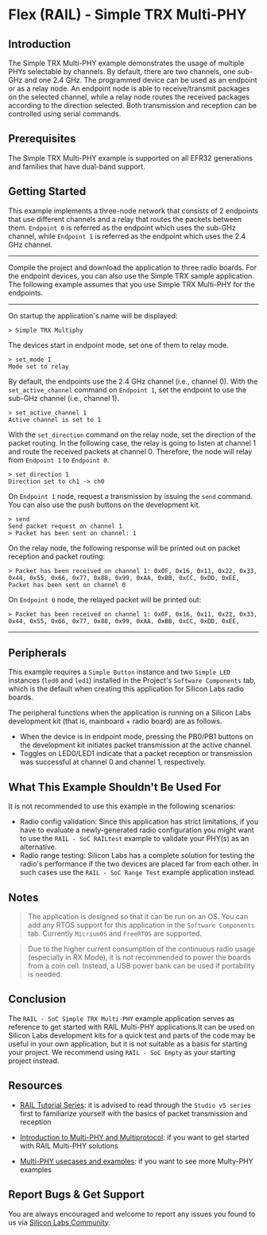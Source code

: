 # Flex (RAIL) - Simple TRX Multi-PHY

## Introduction

The Simple TRX Multi-PHY example demonstrates the usage of multiple PHYs
selectable by channels. By default, there are two channels, one sub-GHz and one 2.4
GHz. The programmed device can be used as an endpoint or as a relay node. An
endpoint node is able to receive/transmit packages on the selected channel,
while a relay node routes the received packages according to the direction
selected. Both transmission and reception can be controlled using serial
commands.

## Prerequisites

The Simple TRX Multi-PHY example is supported on all EFR32 generations and
families that have dual-band support.

## Getting Started

This example implements a three-node network that consists of 2 endpoints that
use different channels and a relay that routes the packets between them.
`Endpoint 0` is referred as the endpoint which uses the sub-GHz channel, while
`Endpoint 1` is referred as the endpoint which uses the 2.4 GHz channel.

----

Compile the project and download the application to three radio boards. For the
endpoint devices, you can also use the Simple TRX sample application. The
following example assumes that you use Simple TRX Multi-PHY for the endpoints.

----

On startup the application's name will be displayed:

```
> Simple TRX Multiphy
```

The devices start in endpoint mode, set one of them to relay mode.

```
> set_mode 1
Mode set to relay
```

By default, the endpoints use the 2.4 GHz channel (i.e., channel 0). With the
`set_active_channel` command on `Endpoint 1`, set the endpoint to use the
sub-GHz channel (i.e., channel 1).

```
> set_active_channel 1
Active channel is set to 1
```

With the `set_direction` command on the relay node, set the direction of the
packet routing. In the following case, the relay is going to listen at channel 1
and route the received packets at channel 0. Therefore, the node will relay from
`Endpoint 1` to `Endpoint 0`.

```
> set_direction 1
Direction set to ch1 -> ch0
```

On `Endpoint 1` node, request a transmission by issuing the `send` command. You
can also use the push buttons on the development kit.

```
> send
Send packet request on channel 1
> Packet has been sent on channel: 1
```

On the relay node, the following response will be printed out on packet
reception and packet routing:

```
> Packet has been received on channel 1: 0x0F, 0x16, 0x11, 0x22, 0x33, 0x44, 0x55, 0x66, 0x77, 0x88, 0x99, 0xAA, 0xBB, 0xCC, 0xDD, 0xEE,
Packet has been sent on channel 0
```

On `Endpoint 0` node, the relayed packet will be printed out:
```
> Packet has been received on channel 1: 0x0F, 0x16, 0x11, 0x22, 0x33, 0x44, 0x55, 0x66, 0x77, 0x88, 0x99, 0xAA, 0xBB, 0xCC, 0xDD, 0xEE,
```

----

## Peripherals

This example requires a `Simple Button` instance and two `Simple LED` instances
(`led0` and `led1`) installed in the Project's `Software Components` tab,
which is the default when creating this application for Silicon Labs radio boards.

The peripheral functions when the application is running on a
Silicon Labs development kit (that is, mainboard + radio board) are as follows.

- When the device is in endpoint mode, pressing the PB0/PB1 buttons on the
  development kit initiates packet transmission at the active channel.
- Toggles on LED0/LED1 indicate that a packet reception or transmission was
  successful at channel 0 and channel 1, respectively.

## What This Example Shouldn't Be Used For

It is not recommended to use this example in the following scenarios:

- Radio config validation: Since this application has strict limitations, if you
  have to evaluate a newly-generated radio configuration you might want to use
  the `RAIL - SoC RAILtest` example to validate your PHY(s) as an alternative.
- Radio range testing: Silicon Labs has a complete solution for testing the radio's
  performance if the two devices are placed far from each other. In such cases
  use the `RAIL - SoC Range Test` example application instead.

## Notes

> The application is designed so that it can be run on an OS. You can add
> any RTOS support for this application in the `Software Components` tab.
> Currently `MicriumOS` and `FreeRTOS` are supported.

> Due to the higher current consumption of the continuous radio usage
> (especially in RX Mode), it is not recommended to power the boards from a coin
> cell. Instead, a USB power bank can be used if portability is needed.

## Conclusion

The `RAIL - SoC Simple TRX Multi-PHY` example application serves as reference to
get started with RAIL Multi-PHY applications.It can be used on Silicon Labs development kits for a
quick test and parts of the code may be useful in your own application, but
it is not suitable as a basis for starting your project. We recommend using
`RAIL - SoC Empty` as your starting project instead.

## Resources

- [RAIL Tutorial
  Series](https://community.silabs.com/s/article/rail-tutorial-series?language=en_US):
  it is advised to read through the `Studio v5 series` first to familiarize yourself with the
  basics of packet transmission and reception

- [Introduction to Multi-PHY and
  Multiprotocol](https://community.silabs.com/s/article/rail-tutorial-introduction-to-multi-phy-and-multiprotocol?language=en_US):
  if you want to get started with RAIL Multi-PHY solutions

- [Multi-PHY usecases and
  examples](https://community.silabs.com/s/article/rail-tutorial-multi-phy-usecases-and-examples?language=en_US):
  if you want to see more Multy-PHY examples

## Report Bugs & Get Support

You are always encouraged and welcome to report any issues you found to us via
[Silicon Labs
Community](https://community.silabs.com/s/topic/0TO1M000000qHaKWAU/proprietary?language=en_US).
